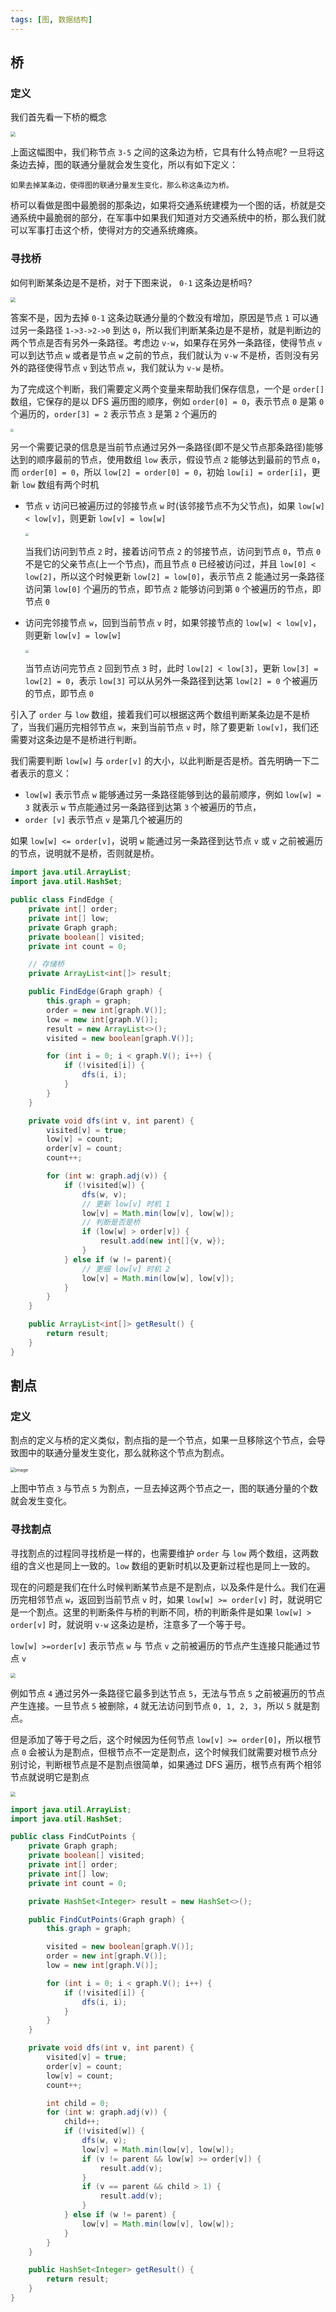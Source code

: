 ```yaml
---
tags: [图, 数据结构]
---
```


## 桥

### 定义

我们首先看一下桥的概念

<img src="https://user-images.githubusercontent.com/29890094/105571174-f4dd2080-5d88-11eb-8de0-816fa0b3432f.png" style="zoom: 50%;" >

上面这幅图中，我们称节点 `3-5` 之间的这条边为桥，它具有什么特点呢? 一旦将这条边去掉，图的联通分量就会发生变化，所以有如下定义：

``` info
如果去掉某条边，使得图的联通分量发生变化，那么称这条边为桥。
```

桥可以看做是图中最脆弱的那条边，如果将交通系统建模为一个图的话，桥就是交通系统中最脆弱的部分，在军事中如果我们知道对方交通系统中的桥，那么我们就可以军事打击这个桥，使得对方的交通系统瘫痪。

### 寻找桥

如何判断某条边是不是桥，对于下图来说， `0-1` 这条边是桥吗?

<img src="https://user-images.githubusercontent.com/29890094/105571390-7ed9b900-5d8a-11eb-92ef-3cb4066d2ed2.png" style="zoom: 50%;" >

答案不是，因为去掉 `0-1` 这条边联通分量的个数没有增加，原因是节点 `1` 可以通过另一条路径 `1->3->2->0` 到达 `0`，所以我们判断某条边是不是桥，就是判断边的两个节点是否有另外一条路径。考虑边 `v-w`，如果存在另外一条路径，使得节点 `v` 可以到达节点 `w` 或者是节点 `w` 之前的节点，我们就认为 `v-w` 不是桥，否则没有另外的路径使得节点 `v` 到达节点 `w`，我们就认为 `v-w` 是桥。

为了完成这个判断，我们需要定义两个变量来帮助我们保存信息，一个是 `order[]` 数组，它保存的是以 DFS 遍历图的顺序，例如 `order[0] = 0`，表示节点 `0` 是第 `0` 个遍历的，`order[3] = 2` 表示节点 `3` 是第 `2` 个遍历的

<img src="https://user-images.githubusercontent.com/29890094/105571626-77b3aa80-5d8c-11eb-872d-d86fcebeff8b.gif" style="zoom: 33%;" >

另一个需要记录的信息是当前节点通过另外一条路径(即不是父节点那条路径)能够达到的顺序最前的节点，使用数组 `low` 表示，假设节点 `2` 能够达到最前的节点 `0`，而 `order[0] = 0`，所以 `low[2] = order[0] = 0`，初始 `low[i] = order[i]`，更新 `low` 数组有两个时机

- 节点 `v` 访问已被遍历过的邻接节点 `w` 时(该邻接节点不为父节点)，如果 `low[w] < low[v]`，则更新 `low[v] = low[w]`

  <img src="https://user-images.githubusercontent.com/29890094/105573625-d92e4600-5d99-11eb-9bbc-35042a01baf4.gif" style="zoom: 33%;" >

  当我们访问到节点 `2` 时，接着访问节点 `2` 的邻接节点，访问到节点 `0`，节点 `0` 不是它的父亲节点(上一个节点)，而且节点 `0` 已经被访问过，并且 `low[0] < low[2]`，所以这个时候更新 `low[2] = low[0]`，表示节点 2 能通过另一条路径访问第 `low[0]` 个遍历的节点，即节点 `2` 能够访问到第 `0` 个被遍历的节点，即节点 `0`

- 访问完邻接节点 `w`，回到当前节点 `v` 时，如果邻接节点的 `low[w] < low[v]`，则更新 `low[v] = low[w]`

  <img src="https://user-images.githubusercontent.com/29890094/105573832-47bfd380-5d9b-11eb-848f-8221a6ea216c.gif" style="zoom:33%;" />

  当节点访问完节点 `2` 回到节点 `3` 时，此时 `low[2] < low[3]`，更新 `low[3] = low[2] = 0`，表示 `low[3]` 可以从另外一条路径到达第 `low[2] = 0` 个被遍历的节点，即节点 `0`

引入了 `order` 与 `low` 数组，接着我们可以根据这两个数组判断某条边是不是桥了，当我们遍历完相邻节点 `w`，来到当前节点 `v` 时，除了要更新 `low[v]`，我们还需要对这条边是不是桥进行判断。

我们需要判断 `low[w]` 与 `order[v]` 的大小，以此判断是否是桥。首先明确一下二者表示的意义：

- `low[w]` 表示节点 `w` 能够通过另一条路径能够到达的最前顺序，例如 `low[w] = 3` 就表示 `w` 节点能通过另一条路径到达第 `3` 个被遍历的节点，
- `order [v]` 表示节点 `v` 是第几个被遍历的


如果 `low[w] <= order[v]`，说明 `w` 能通过另一条路径到达节点 `v` 或 `v` 之前被遍历的节点，说明就不是桥，否则就是桥。

```java
import java.util.ArrayList;
import java.util.HashSet;

public class FindEdge {
    private int[] order;
    private int[] low;
    private Graph graph;
    private boolean[] visited;
    private int count = 0;

    // 存储桥
    private ArrayList<int[]> result;

    public FindEdge(Graph graph) {
        this.graph = graph;
        order = new int[graph.V()];
        low = new int[graph.V()];
        result = new ArrayList<>();
        visited = new boolean[graph.V()];

        for (int i = 0; i < graph.V(); i++) {
            if (!visited[i]) {
                dfs(i, i);
            }
        }
    }

    private void dfs(int v, int parent) {
        visited[v] = true;
        low[v] = count;
        order[v] = count;
        count++;

        for (int w: graph.adj(v)) {
            if (!visited[w]) {
                dfs(w, v);
                // 更新 low[v] 时机 1
                low[v] = Math.min(low[v], low[w]);
                // 判断是否是桥
                if (low[w] > order[v]) {
                    result.add(new int[]{v, w});
                }
            } else if (w != parent){
                // 更细 low[v] 时机 2
                low[v] = Math.min(low[w], low[v]);
            }
        }
    }

    public ArrayList<int[]> getResult() {
        return result;
    }
}

```

## 割点

### 定义

割点的定义与桥的定义类似，割点指的是一个节点，如果一旦移除这个节点，会导致图中的联通分量发生变化，那么就称这个节点为割点。

<img src="https://user-images.githubusercontent.com/29890094/105574138-86568d80-5d9d-11eb-9b93-b55cb948d944.png" alt="image" style="zoom:50%;" />

上图中节点 `3` 与节点 `5` 为割点，一旦去掉这两个节点之一，图的联通分量的个数就会发生变化。

### 寻找割点

寻找割点的过程同寻找桥是一样的，也需要维护 `order` 与 `low` 两个数组，这两数组的含义也是同上一致的。`low` 数组的更新时机以及更新过程也是同上一致的。

现在的问题是我们在什么时候判断某节点是不是割点，以及条件是什么。我们在遍历完相邻节点 `w`，返回到当前节点 `v` 时，如果 `low[w] >= order[v]` 时，就说明它是一个割点。这里的判断条件与桥的判断不同，桥的判断条件是如果 `low[w] > order[v]` 时，就说明 `v-w` 这条边是桥，注意多了一个等于号。

`low[w] >=order[v]` 表示节点 `w` 与 节点 `v` 之前被遍历的节点产生连接只能通过节点 `v`

<img src="https://user-images.githubusercontent.com/29890094/105574475-c585de00-5d9f-11eb-86a8-94e3ae8f118e.png" style="zoom: 50%;" >

例如节点 `4` 通过另外一条路径它最多到达节点 `5`，无法与节点 `5` 之前被遍历的节点产生连接。一旦节点 `5` 被删除，`4` 就无法访问到节点 `0, 1, 2, 3`，所以 `5` 就是割点。

但是添加了等于号之后，这个时候因为任何节点 `low[v] >= order[0]`，所以根节点 `0` 会被认为是割点，但根节点不一定是割点，这个时候我们就需要对根节点分别讨论，判断根节点是不是割点很简单，如果通过 DFS 遍历，根节点有两个相邻节点就说明它是割点

<img src="https://user-images.githubusercontent.com/29890094/105574862-3af2ae00-5da2-11eb-8a29-af16660ab2a2.png" style="zoom:50%;" />

```java
import java.util.ArrayList;
import java.util.HashSet;

public class FindCutPoints {
    private Graph graph;
    private boolean[] visited;
    private int[] order;
    private int[] low;
    private int count = 0;

    private HashSet<Integer> result = new HashSet<>();

    public FindCutPoints(Graph graph) {
        this.graph = graph;

        visited = new boolean[graph.V()];
        order = new int[graph.V()];
        low = new int[graph.V()];

        for (int i = 0; i < graph.V(); i++) {
            if (!visited[i]) {
                dfs(i, i);
            }
        }
    }

    private void dfs(int v, int parent) {
        visited[v] = true;
        order[v] = count;
        low[v] = count;
        count++;

        int child = 0;
        for (int w: graph.adj(v)) {
            child++;
            if (!visited[w]) {
                dfs(w, v);
                low[v] = Math.min(low[v], low[w]);
                if (v != parent && low[w] >= order[v]) {
                    result.add(v);
                }
                if (v == parent && child > 1) {
                    result.add(v);
                }
            } else if (w != parent) {
                low[v] = Math.min(low[v], low[w]);
            }
        }
    }

    public HashSet<Integer> getResult() {
        return result;
    }
}

```


